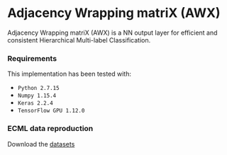 # Adjacency Wrapping matriX (AWX)
Adjacency Wrapping matriX (AWX) is a NN output layer for efficient and consistent Hierarchical Multi-label Classification.

### Requirements
This implementation has been tested with:
- `Python 2.7.15`
- `Numpy 1.15.4`
- `Keras 2.2.4`
- `TensorFlow GPU 1.12.0`


### ECML data reproduction
Download the [datasets](https://drive.google.com/open?id=1K5FlFOL5H4cTqKch-zgDDx7yZRKj8oU5)
